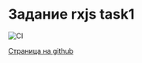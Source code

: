 # Задание rxjs task1

![CI](https://github.com/satriks/ahj_rxjs_client_task1/actions/workflows/web.yml/badge.svg)


<a href=https://satriks.github.io/ahj_rxjs_client_task1 target=”_blank”>Страница на github</a>
